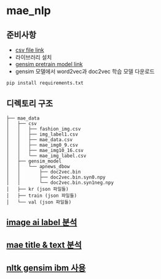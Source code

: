 # mae_nlp

## 준비사항
* [csv file link](https://drive.google.com/open?id=1umHwE6fje9dN9N2DqqGawR8Z-X-cQHav)
* 라이브러리 설치 
* [gensim pretrain model link](https://github.com/jhlau/doc2vec)
* gensim 모델에서 word2vec과 doc2vec 학습 모델 다운로드

``` sh
pip install requirements.txt
```

## 디렉토리 구조 
```
├── mae_data
│   ├── csv
│   │   ├── fashion_img.csv
│   │   ├── img_label1.csv
│   │   ├── mae_data.csv
│   │   ├── mae_img0_9.csv
│   │   ├── mae_img10_16.csv
│   │   └── mae_img_label.csv
│   ├── gensim_model
│   │   └── apnews_dbow
│   │       ├── doc2vec.bin
│   │       ├── doc2vec.bin.syn0.npy
│   │       └── doc2vec.bin.syn1neg.npy
│   ├── kr (json 파일들)
│   ├── train (json 파일들)
│   └── val (json 파일들)
```

## [image ai label 분석](https://github.com/yongjun823/mae_nlp/blob/master/image%20ai%20label%20word2vec.ipynb)

## [mae title & text 분석](https://github.com/yongjun823/mae_nlp/blob/master/mae_title.ipynb)

## [nltk gensim ibm 사용](https://github.com/yongjun823/mae_nlp/blob/master/nltk%20test%20wor2vec%20doc2vec%20IBM%20API.ipynb)



